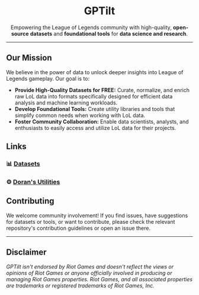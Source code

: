 <p align="center">
  <!-- Optional: Add a logo here if you have one -->
  <!-- <img src="URL_TO_YOUR_LOGO.png" alt="GPTilt Logo" width="150"/> -->
  <h1 align="center">GPTilt</h1>
</p>

<p align="center">
  Empowering the League of Legends community with high-quality, <b>open-source</b> <b>datasets</b> and <b>foundational tools</b> for <b>data science and research</b>.
</p>

---

## Our Mission

We believe in the power of data to unlock deeper insights into League of Legends gameplay. Our goal is to:

* **Provide High-Quality Datasets for FREE:** Curate, normalize, and enrich raw LoL data into formats specifically designed for efficient data analysis and machine learning workloads.
* **Develop Foundational Tools:** Create utility libraries and tools that simplify common needs when working with LoL data.
* **Foster Community Collaboration:** Enable data scientists, analysts, and enthusiasts to easily access and utilize LoL data for their projects.

## Links

### 📊 [Datasets](https://huggingface.co/gptilt)

### ⚙️ [**Doran's Utilities**](https://pypi.org/project/dorans/)

## Contributing

We welcome community involvement! If you find issues, have suggestions for datasets or tools, or want to contribute, please check the relevant repository's contribution guidelines or open an issue there.

---

## Disclaimer

*GPTilt isn't endorsed by Riot Games and doesn't reflect the views or opinions of Riot Games or anyone officially involved in producing or managing Riot Games properties. Riot Games, and all associated properties are trademarks or registered trademarks of Riot Games, Inc.*
